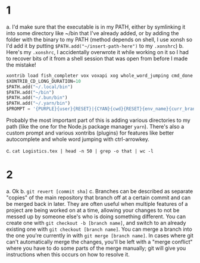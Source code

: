 # 1
a. I'd make sure that the executable is in my PATH, either by symlinking it into some directory like ~/bin that I've already added, or by adding the folder with the binary to my PATH (method depends on shell, I use xonsh so I'd add it by putting `$PATH.add("~/insert-path-here")` to my `.xonshrc`)
b. Here's my `.xonshrc`, I accidentally overwrote it while working on it so I had to recover bits of it from a shell session that was open from before I made the mistake!

```python
xontrib load fish_completer vox voxapi xog whole_word_jumping cmd_done
$XONTRIB_CD_LONG_DURATION=10
$PATH.add("~/.local/bin")
$PATH.add("~/bin")
$PATH.add("~/.bun/bin")
$PATH.add("~/.yarn/bin")
$PROMPT = '{PURPLE}{user}{RESET}|{CYAN}{cwd}{RESET}{env_name}{curr_branch: {}}> '
```

Probably the most important part of this is adding various directories to my path (like the one for the Node.js package manager `yarn`). There's also a custom prompt and various xontribs (plugins) for features like better autocomplete and whole word jumping with ctrl-arrowkey.

c. `cat Logistics.tex | head -n 50 | grep -o that | wc -l`

# 2
a. Ok 
b. `git revert [commit sha]`
c. Branches can be described as separate "copies" of the main repository that branch off at a certain commit and can be merged back in later. They are often useful when multiple features of a project are being worked on at a time, allowing your changes to not be messed up by someone else's who is doing something different. You can create one with `git checkout -b [branch name]`, and switch to an already existing one with `git checkout [branch name]`. You can merge a branch into the one you're currently in with `git merge [branch name]`. In cases where git can't automatically merge the changes, you'll be left with a "merge conflict" where you have to do some parts of the merge manually; git will give you instructions when this occurs on how to resolve it.
